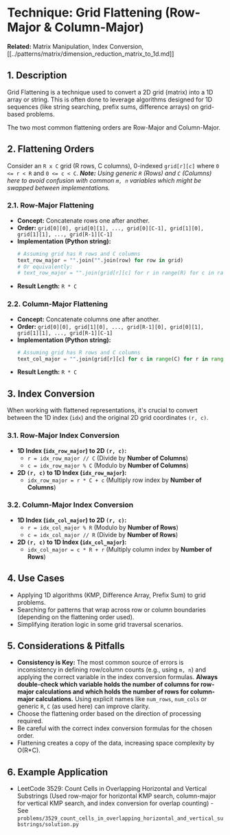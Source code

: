 # Technique: Grid Flattening (Row-Major & Column-Major)

**Related:** Matrix Manipulation, Index Conversion, [[../patterns/matrix/dimension_reduction_matrix_to_1d.md]]

## 1. Description

Grid Flattening is a technique used to convert a 2D grid (matrix) into a 1D array or string. This is often done to leverage algorithms designed for 1D sequences (like string searching, prefix sums, difference arrays) on grid-based problems.

The two most common flattening orders are Row-Major and Column-Major.

## 2. Flattening Orders

Consider an `R x C` grid (R rows, C columns), 0-indexed `grid[r][c]` where `0 <= r < R` and `0 <= c < C`.
***Note:** Using generic `R` (Rows) and `C` (Columns) here to avoid confusion with common `m, n` variables which might be swapped between implementations.*

### 2.1. Row-Major Flattening

*   **Concept:** Concatenate rows one after another.
*   **Order:** `grid[0][0], grid[0][1], ..., grid[0][C-1], grid[1][0], grid[1][1], ..., grid[R-1][C-1]`
*   **Implementation (Python string):**
    ```python
    # Assuming grid has R rows and C columns
    text_row_major = "".join("".join(row) for row in grid)
    # Or equivalently:
    # text_row_major = "".join(grid[r][c] for r in range(R) for c in range(C))
    ```
*   **Result Length:** `R * C`

### 2.2. Column-Major Flattening

*   **Concept:** Concatenate columns one after another.
*   **Order:** `grid[0][0], grid[1][0], ..., grid[R-1][0], grid[0][1], grid[1][1], ..., grid[R-1][C-1]`
*   **Implementation (Python string):**
    ```python
    # Assuming grid has R rows and C columns
    text_col_major = "".join(grid[r][c] for c in range(C) for r in range(R))
    ```
*   **Result Length:** `R * C`

## 3. Index Conversion

When working with flattened representations, it's crucial to convert between the 1D index (`idx`) and the original 2D grid coordinates `(r, c)`.

### 3.1. Row-Major Index Conversion

*   **1D Index (`idx_row_major`) to 2D `(r, c)`:**
    *   `r = idx_row_major // C`  (Divide by **Number of Columns**)
    *   `c = idx_row_major % C`   (Modulo by **Number of Columns**)
*   **2D `(r, c)` to 1D Index (`idx_row_major`):**
    *   `idx_row_major = r * C + c` (Multiply row index by **Number of Columns**)

### 3.2. Column-Major Index Conversion

*   **1D Index (`idx_col_major`) to 2D `(r, c)`:**
    *   `r = idx_col_major % R`   (Modulo by **Number of Rows**)
    *   `c = idx_col_major // R`  (Divide by **Number of Rows**)
*   **2D `(r, c)` to 1D Index (`idx_col_major`):**
    *   `idx_col_major = c * R + r` (Multiply column index by **Number of Rows**)

## 4. Use Cases

*   Applying 1D algorithms (KMP, Difference Array, Prefix Sum) to grid problems.
*   Searching for patterns that wrap across row or column boundaries (depending on the flattening order used).
*   Simplifying iteration logic in some grid traversal scenarios.

## 5. Considerations & Pitfalls

*   **Consistency is Key:** The most common source of errors is inconsistency in defining row/column counts (e.g., using `m, n`) and applying the correct variable in the index conversion formulas. **Always double-check which variable holds the number of columns for row-major calculations and which holds the number of rows for column-major calculations.** Using explicit names like `num_rows`, `num_cols` or generic `R`, `C` (as used here) can improve clarity.
*   Choose the flattening order based on the direction of processing required.
*   Be careful with the correct index conversion formulas for the chosen order.
*   Flattening creates a copy of the data, increasing space complexity by O(R*C).

## 6. Example Application

*   LeetCode 3529: Count Cells in Overlapping Horizontal and Vertical Substrings (Used row-major for horizontal KMP search, column-major for vertical KMP search, and index conversion for overlap counting) - See `problems/3529_count_cells_in_overlapping_horizontal_and_vertical_substrings/solution.py` 
